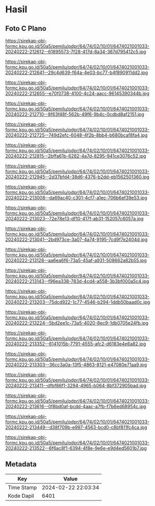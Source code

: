 # Hasil

## Foto C Plano

https://sirekap-obj-formc.kpu.go.id/50a5/pemilu/pdpr/64/74/02/10/01/6474021001033-20240222-212612--61895573-7f28-417d-8a34-367d795412c5.jpg

https://sirekap-obj-formc.kpu.go.id/50a5/pemilu/pdpr/64/74/02/10/01/6474021001033-20240222-212641--29c4d639-f64a-4e03-bc77-b4f890911dd2.jpg

https://sirekap-obj-formc.kpu.go.id/50a5/pemilu/pdpr/64/74/02/10/01/6474021001033-20240222-212655--e70f0738-4100-4c24-aacc-96145390344b.jpg

https://sirekap-obj-formc.kpu.go.id/50a5/pemilu/pdpr/64/74/02/10/01/6474021001033-20240222-212710--8f63f48f-562b-49f6-9b4c-0cdbd8af2151.jpg

https://sirekap-obj-formc.kpu.go.id/50a5/pemilu/pdpr/64/74/02/10/01/6474021001033-20240222-212725--749d2efc-6048-4f2b-8bb4-b680bcaf8fa4.jpg

https://sirekap-obj-formc.kpu.go.id/50a5/pemilu/pdpr/64/74/02/10/01/6474021001033-20240222-212815--2bffa61b-6282-4a7d-8295-941ce3076c52.jpg

https://sirekap-obj-formc.kpu.go.id/50a5/pemilu/pdpr/64/74/02/10/01/6474021001033-20240222-212945--2d37bfd4-38d6-4376-b2dd-eb1562501360.jpg

https://sirekap-obj-formc.kpu.go.id/50a5/pemilu/pdpr/64/74/02/10/01/6474021001033-20240222-213008--da69ac40-c301-4cf7-a1ec-706b6ef39e53.jpg

https://sirekap-obj-formc.kpu.go.id/50a5/pemilu/pdpr/64/74/02/10/01/6474021001033-20240222-213023--72e78e13-df10-417f-ab31-152057c6057a.jpg

https://sirekap-obj-formc.kpu.go.id/50a5/pemilu/pdpr/64/74/02/10/01/6474021001033-20240222-213041--2bd973ce-3a07-4a74-9195-7cd9f7e2404d.jpg

https://sirekap-obj-formc.kpu.go.id/50a5/pemilu/pdpr/64/74/02/10/01/6474021001033-20240222-213128--aa6ea6f6-73a5-45af-a931-508662a82b55.jpg

https://sirekap-obj-formc.kpu.go.id/50a5/pemilu/pdpr/64/74/02/10/01/6474021001033-20240222-213143--f96ea338-783d-4cd4-a558-3b3bf000a5c4.jpg

https://sirekap-obj-formc.kpu.go.id/50a5/pemilu/pdpr/64/74/02/10/01/6474021001033-20240222-213203--75dcd922-1c77-4546-b294-1ddb50baad0c.jpg

https://sirekap-obj-formc.kpu.go.id/50a5/pemilu/pdpr/64/74/02/10/01/6474021001033-20240222-213224--5bd2ee1c-73a5-4020-8ec9-1db0705e24fb.jpg

https://sirekap-obj-formc.kpu.go.id/50a5/pemilu/pdpr/64/74/02/10/01/6474021001033-20240222-213352--6141015b-7791-4555-afc2-d6183e4e6a82.jpg

https://sirekap-obj-formc.kpu.go.id/50a5/pemilu/pdpr/64/74/02/10/01/6474021001033-20240222-213303--36cc3a0a-13f5-4863-8121-e47080e71aa9.jpg

https://sirekap-obj-formc.kpu.go.id/50a5/pemilu/pdpr/64/74/02/10/01/6474021001033-20240222-213411--dfbf86f1-3294-4965-b064-8bf372905bad.jpg

https://sirekap-obj-formc.kpu.go.id/50a5/pemilu/pdpr/64/74/02/10/01/6474021001033-20240222-213616--0f8bd0af-bcdd-4aac-a7fb-f7b6ed68954c.jpg

https://sirekap-obj-formc.kpu.go.id/50a5/pemilu/pdpr/64/74/02/10/01/6474021001033-20240222-213449--d38f709b-e997-4563-bcd0-c8bf811fc4ca.jpg

https://sirekap-obj-formc.kpu.go.id/50a5/pemilu/pdpr/64/74/02/10/01/6474021001033-20240222-213522--6f6ac8f1-6394-4f8e-9e6e-e9d4ed5601b7.jpg


## Metadata

| Key        | Value               |
| ---------- | ------------------- |
| Time Stamp | 2024-02-22 22:03:34 |
| Kode Dapil | 6401                |



